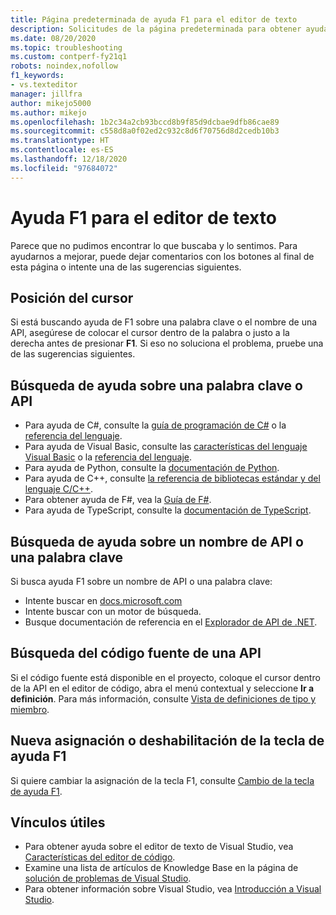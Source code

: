 ```yaml
---
title: Página predeterminada de ayuda F1 para el editor de texto
description: Solicitudes de la página predeterminada para obtener ayuda F1 para el editor de texto de Visual Studio
ms.date: 08/20/2020
ms.topic: troubleshooting
ms.custom: contperf-fy21q1
robots: noindex,nofollow
f1_keywords:
- vs.texteditor
manager: jillfra
author: mikejo5000
ms.author: mikejo
ms.openlocfilehash: 1b2c34a2cb93bccd8b9f85d9dcbae9dfb86cae89
ms.sourcegitcommit: c558d8a0f02ed2c932c8d6f70756d8d2cedb10b3
ms.translationtype: HT
ms.contentlocale: es-ES
ms.lasthandoff: 12/18/2020
ms.locfileid: "97684072"
---
```

# <a name="f1-help-for-the-text-editor"></a>Ayuda F1 para el editor de texto

Parece que no pudimos encontrar lo que buscaba y lo sentimos. Para ayudarnos a mejorar, puede dejar comentarios con los botones al final de esta página o intente una de las sugerencias siguientes.

## <a name="cursor-position"></a>Posición del cursor

Si está buscando ayuda de F1 sobre una palabra clave o el nombre de una API, asegúrese de colocar el cursor dentro de la palabra o justo a la derecha antes de presionar **F1**. Si eso no soluciona el problema, pruebe una de las sugerencias siguientes.

## <a name="find-help-on-a-keyword-or-api"></a>Búsqueda de ayuda sobre una palabra clave o API

- Para ayuda de C#, consulte la [guía de programación de C#](/dotnet/csharp/programming-guide/) o la [referencia del lenguaje](/dotnet/csharp/language-reference/).
- Para ayuda de Visual Basic, consulte las [características del lenguaje Visual Basic](/dotnet/visual-basic/programming-guide/language-features/) o la [referencia del lenguaje](/dotnet/visual-basic/language-reference/).
- Para ayuda de Python, consulte la [documentación de Python](https://docs.python.org/).
- Para ayuda de C++, consulte [la referencia de bibliotecas estándar y del lenguaje C/C++](/cpp/cpp/c-cpp-language-and-standard-libraries).
- Para obtener ayuda de F#, vea la [Guía de F#](/dotnet/fsharp/).
- Para ayuda de TypeScript, consulte la [documentación de TypeScript](https://www.typescriptlang.org/docs).

## <a name="search-for-help-on-a-keyword-or-api-name"></a>Búsqueda de ayuda sobre un nombre de API o una palabra clave

Si busca ayuda F1 sobre un nombre de API o una palabra clave:
- Intente buscar en [docs.microsoft.com](/)
- Intente buscar con un motor de búsqueda.
- Busque documentación de referencia en el [Explorador de API de .NET](/dotnet/api/).

## <a name="find-the-source-code-for-an-api"></a>Búsqueda del código fuente de una API

Si el código fuente está disponible en el proyecto, coloque el cursor dentro de la API en el editor de código, abra el menú contextual y seleccione **Ir a definición**. Para más información, consulte [Vista de definiciones de tipo y miembro](../../ide/go-to-and-peek-definition.md).

## <a name="re-map-or-disable-the-f1-help-key"></a>Nueva asignación o deshabilitación de la tecla de ayuda F1

Si quiere cambiar la asignación de la tecla F1, consulte [Cambio de la tecla de ayuda F1](../not-in-toc/change-f1-help-key.md).

## <a name="useful-links"></a>Vínculos útiles

- Para obtener ayuda sobre el editor de texto de Visual Studio, vea [Características del editor de código](../../ide/writing-code-in-the-code-and-text-editor.md).
- Examine una lista de artículos de Knowledge Base en la página de [solución de problemas de Visual Studio](/troubleshoot/visualstudio/welcome-visual-studio/).
- Para obtener información sobre Visual Studio, vea [Introducción a Visual Studio](../../get-started/visual-studio-ide.md).